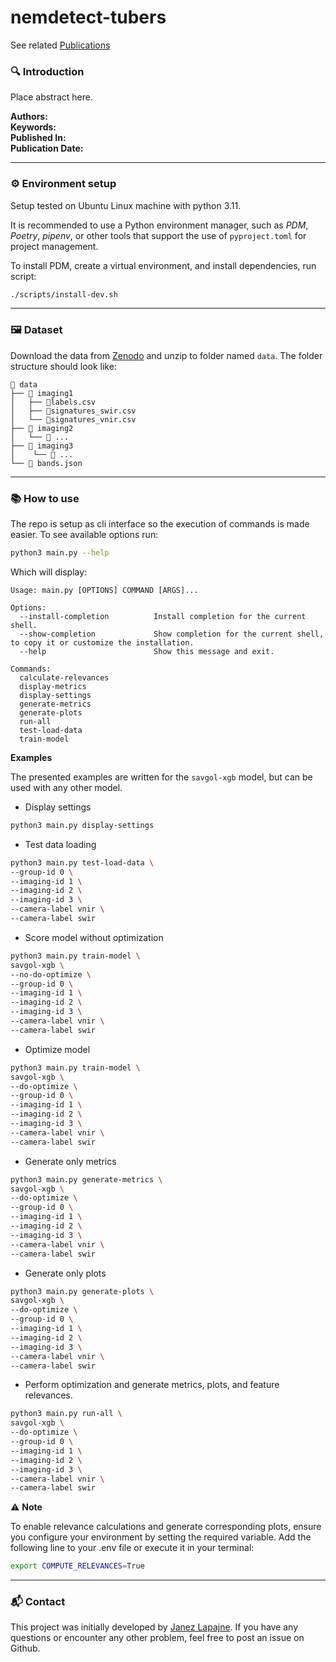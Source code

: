 # nemdetect-tubers

See related [Publications](https://github.com/janezlapajne/manuscripts)

### 🔍 Introduction

Place abstract here.

**Authors:**  \
**Keywords:**  \
**Published In:**  \
**Publication Date:**

---

### ⚙️ Environment setup

Setup tested on Ubuntu Linux machine with python 3.11.

It is recommended to use a Python environment manager, such as *PDM*, *Poetry*, *pipenv*, or other tools that support the use of `pyproject.toml` for project management.

To install PDM, create a virtual environment, and install dependencies, run script:

```bash
./scripts/install-dev.sh
```

---

### 🖼️ Dataset

Download the data from [Zenodo](ADD-LINK) and unzip to folder named `data`.
The folder structure should look like:

```
📂 data
├── 📁 imaging1
│   ├── 📄labels.csv
│   ├── 📄signatures_swir.csv
│   └── 📄signatures_vnir.csv
├── 📁 imaging2
│   └── 📄 ...
├── 📁 imaging3
│    └── 📄 ...
└── 📐 bands.json
```

---

### 📚 How to use

The repo is setup as cli interface so the execution of commands is made easier. To see available options run:

``` sh
python3 main.py --help
```

Which will display:

```
Usage: main.py [OPTIONS] COMMAND [ARGS]...

Options:
  --install-completion          Install completion for the current shell.
  --show-completion             Show completion for the current shell, to copy it or customize the installation.
  --help                        Show this message and exit.

Commands:
  calculate-relevances
  display-metrics
  display-settings
  generate-metrics
  generate-plots
  run-all
  test-load-data
  train-model
```

**Examples**

The presented examples are written for the `savgol-xgb` model, but can be used with any other model.

- Display settings

``` sh
python3 main.py display-settings
```

- Test data loading

``` bash
python3 main.py test-load-data \
--group-id 0 \
--imaging-id 1 \
--imaging-id 2 \
--imaging-id 3 \
--camera-label vnir \
--camera-label swir
```

- Score model without optimization

``` bash
python3 main.py train-model \
savgol-xgb \
--no-do-optimize \
--group-id 0 \
--imaging-id 1 \
--imaging-id 2 \
--imaging-id 3 \
--camera-label vnir \
--camera-label swir
```

- Optimize model

``` bash
python3 main.py train-model \
savgol-xgb \
--do-optimize \
--group-id 0 \
--imaging-id 1 \
--imaging-id 2 \
--imaging-id 3 \
--camera-label vnir \
--camera-label swir
```

- Generate only metrics

``` bash
python3 main.py generate-metrics \
savgol-xgb \
--do-optimize \
--group-id 0 \
--imaging-id 1 \
--imaging-id 2 \
--imaging-id 3 \
--camera-label vnir \
--camera-label swir
```

- Generate only plots

``` bash
python3 main.py generate-plots \
savgol-xgb \
--do-optimize \
--group-id 0 \
--imaging-id 1 \
--imaging-id 2 \
--imaging-id 3 \
--camera-label vnir \
--camera-label swir
```

- Perform optimization and generate metrics, plots, and feature relevances.

``` bash
python3 main.py run-all \
savgol-xgb \
--do-optimize \
--group-id 0 \
--imaging-id 1 \
--imaging-id 2 \
--imaging-id 3 \
--camera-label vnir \
--camera-label swir
```

⚠️ **Note**

To enable relevance calculations and generate corresponding plots, ensure you configure your environment by setting the required variable. Add the following line to your .env file or execute it in your terminal:

``` bash
export COMPUTE_RELEVANCES=True
```

---

### 📬 Contact

This project was initially developed by [Janez Lapajne](https://github.com/janezlapajne). If you have any questions or encounter any other problem, feel free to post an issue on Github.
